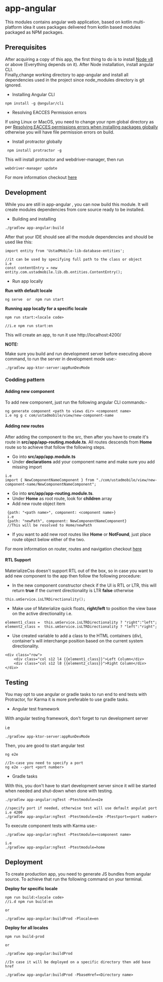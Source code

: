
# app-angular  
This modules contains angular web application, based on kotlin multi-platform idea it uses packages delivered from kotlin based modules packaged as NPM packages.  
  
## Prerequisites 
 
After acquiring a copy of this app, the first thing to do is to install [Node v8](https://nodejs.org/en/download/)  or above (Everything depends on it). After Node installation, install angular CLI.   
Finally,change working directory to app-angular and install all dependencies used in the project since node_modules directory is git ignored.   
  
* Installing Angular CLI  

```  
npm install -g @angular/cli  
```  
* Resolving EACCES Permission errors

If using Linux or MacOS, you need to change your npm global directory as per [Resolving EACCES permissions errors when installing packages globally](https://docs.npmjs.com/resolving-eacces-permissions-errors-when-installing-packages-globally)   
otherwise you will have file permission errors on build.  

* Install protractor globally

```  
 npm install protractor -g  
``` 
  
This will install protractor and webdriver-manager, then run 

 ``` 
webdriver-manager update 
``` 

For more information checkout [here](http://www.protractortest.org/#/tutorial)

## Development   
While you are still in app-angular , you can now build this module. It will create modules dependencies from core source ready to be installed.  
  
* Building and installing  

```  
./gradlew app-angular:build  
```  
  
After that your IDE should see all the module dependencies and should be used like this:  

```
import entity from 'UstadMobile-lib-database-entities';  
  
//it can be used by specifying full path to the class or object  
i.e  
const contentEntry = new entity.com.ustadmobile.lib.db.entities.ContentEntry();  
```  

* Run app locally

**Run with default locale**

```
ng serve  or  npm run start
```

**Running app locally for a specific locale**


```  
npm run start:<locale code> 

//i.e npm run start:en
``` 

This will create an app, to run it use http://localhost:4200/ 

**NOTE:**

Make sure you build and run development server before executing above command, to run the server in development mode use:-

```  
./gradlew app-ktor-server:appRunDevMode
```


### Codding pattern
#### Adding new component
To add new component, just run the following angular CLI commands:-

```  
ng generate component <path to views dir> <component name>
i.e ng g c com/ustadmobile/view/new-component-name
``` 

#### Adding new routes

After adding the component to the src, then after you have to create 
it's route in **src/app/app-routing.module.ts**. All routes descends from **Home** 
route so to achieve that follow the following steps.

* Go into **src/app/app.module.ts**
* Under **declarations** add your component name and make sure you add missing import
``` 
i.e  
import { NewComponentNameComponent } from "./com/ustadmobile/view/new-component-name/NewComponentNameComponent";
```
* Go into **src/app/app-routing.module.ts**.
* Under **Home** as root route, look for **children** array
* Add new route object item
``` 
 {path: "<path name>", component: <component name>}
 i.e
 {path: "newPath", component: NewComponentNameComponent}
 //This will be resolved to Home/newPath
```
* If you want to add new root routes like **Home** or **NotFound**, just place route object below either of the two.

For more information on router, routes and navigation checkout [here](https://angular.io/guide/router)

#### RTL Support
MaterializeCss doesn't support RTL out of the box, so in case you want to add new component to the app then follow the following procedure:

* In the new component constructor check if the UI is RTL or LTR, this will return **true** if the current directionality is LTR **false** otherwise
``` 
this.umService.isLTRDirectionality();
```

* Make use of Materialize quick floats, **right/left** to position the view base on the active directionality i.e.
``` 
element1_class =  this.umService.isLTRDirectionality ? "right":"left";
element2_class =  this.umService.isLTRDirectionality ? "left":"right";
```
* Use created variable to add a class to the HTML containers (div), container's will interchange position based on the current system directionality.
```
<div class="row">
    <div class="col s12 l4 {{element1_class}}">Left Column</div>
    <div class="col s12 l8 {{element2_class}}">Right Column</div>
</div>
```

## Testing  
You may opt to use angular or gradle tasks to run end to end tests  with Protractor,
 for Karma it is more preferable to use gradle tasks.

* Angular test framework

With angular testing framework, don't forget to run development server

i.e
```  
./gradlew app-ktor-server:appRunDevMode
``` 
Then, you are good to start angular test

```  
ng e2e

//In-case you need to specify a port
ng e2e --port <port number>
```
* Gradle tasks

With this, you don't have to start development server since it will be started when needed and shut-down when done with testing.

  
```  
./gradlew app-angular:ngTest -Ptestmodule=e2e 

//specify port if needed, otherwise test will use default angulat port i.e 4200
./gradlew app-angular:ngTest -Ptestmodule=e2e -Ptestport=<port number>
```
To execute component tests with Karma use:-
```  
./gradlew app-angular:ngTest -Ptestmodule=<component name>  

i.e
./gradlew app-angular:ngTest -Ptestmodule=home
```
## Deployment  
To create production app, you need to generate JS bundles from angular source. To achieve that run the following command on your terminal.  

**Deploy for specific locale**

```  
npm run build:<locale code> 
//i.d npm run build:en

or 

./gradlew app-angular:buildProd -Plocale=en
```

**Deploy for all locales**

```  
npm run build-prod 

or

./gradlew app-angular:buildProd

//In case it will be deployed on a specific directory then add base href

./gradlew app-angular:buildProd -PbaseHref=<Directory name>
```
